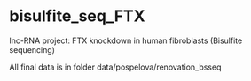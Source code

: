 # bisulfite_seq_FTX
lnc-RNA project: FTX knockdown in human fibroblasts (Bisulfite sequencing)

All final data is in folder data/pospelova/renovation_bsseq
